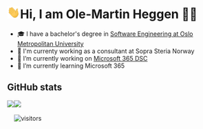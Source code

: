 # <img src="https://raw.githubusercontent.com/swampen/swampen/master/assets/hi.gif" width="30px">Hi, I am Ole-Martin Heggen 👨‍💻

- 🎓 I have a bachelor's degree in <a href="https://www.oslomet.no/studier/tkd/dataingenior" target="_blank" rel="noopener noreferrer">Software Engineering at Oslo Metropolitan University</a>
- 🏢 I'm currenty working as a consultant at Sopra Steria Norway
- 🔭 I’m currently working on <a href="https://github.com/microsoft/Microsoft365DSC">Microsoft 365 DSC</a>
- 🌱 I’m currently learning Microsoft 365


## GitHub stats
<div>
  <a  href="https://github-readme-stats.vercel.app/api?username=swampen&count_private=true&show_icons=true&theme=dark">
    <img height="175 align="left" src="https://github-readme-stats.vercel.app/api?username=swampen&count_private=true&show_icons=true&theme=dark" />
  </a>
  <a href="https://github-readme-stats.vercel.app/api/top-langs/?username=swampen&hide=jupyter%20notebook,html,css&langs_count=8&layout=compact&theme=dark">
    <img height="175" align="left" src="https://github-readme-stats.vercel.app/api/top-langs/?username=swampen&hide=jupyter%20notebook,html,css&langs_count=8&layout=compact&theme=dark" />
  </a>
</div>

![visitors](https://visitor-badge.glitch.me/badge?page_id=Swampen/Swampen)
